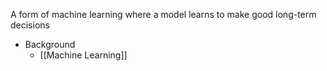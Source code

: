 A form of machine learning where a model learns to make good long-term decisions

- Background
	- [[Machine Learning]]